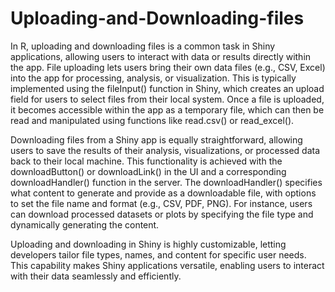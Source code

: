 # Uploading-and-Downloading-files
In R, uploading and downloading files is a common task in Shiny applications, allowing users to interact with data or results directly within the app. File uploading lets users bring their own data files (e.g., CSV, Excel) into the app for processing, analysis, or visualization. This is typically implemented using the fileInput() function in Shiny, which creates an upload field for users to select files from their local system. Once a file is uploaded, it becomes accessible within the app as a temporary file, which can then be read and manipulated using functions like read.csv() or read_excel().

Downloading files from a Shiny app is equally straightforward, allowing users to save the results of their analysis, visualizations, or processed data back to their local machine. This functionality is achieved with the downloadButton() or downloadLink() in the UI and a corresponding downloadHandler() function in the server. The downloadHandler() specifies what content to generate and provide as a downloadable file, with options to set the file name and format (e.g., CSV, PDF, PNG). For instance, users can download processed datasets or plots by specifying the file type and dynamically generating the content.

Uploading and downloading in Shiny is highly customizable, letting developers tailor file types, names, and content for specific user needs. This capability makes Shiny applications versatile, enabling users to interact with their data seamlessly and efficiently.











